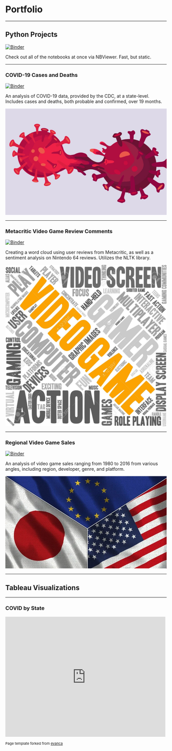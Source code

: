 # Portfolio

***
## Python Projects 

[![Binder](https://img.shields.io/badge/jupyter-nbviewer-purple)](https://nbviewer.jupyter.org/github/arquillen-py/jupyter-books/tree/main/) 

Check out all of the notebooks at once via NBViewer. Fast, but static.

***
### COVID-19 Cases and Deaths  

[![Binder](https://mybinder.org/badge_logo.svg)](https://mybinder.org/v2/gh/arquillen-py/jupyter-books/HEAD?filepath=Covid.ipynb)  

An analysis of COVID-19 data, provided by the CDC, at a state-level. Includes cases and deaths, both probable and confirmed, over 19 months.
  
  <img src="images/corona.jpg"/>

***
### Metacritic Video Game Review Comments 
  
[![Binder](https://mybinder.org/badge_logo.svg)](https://mybinder.org/v2/gh/arquillen-py/jupyter-books/HEAD?filepath=Metacritic.ipynb)  
  
Creating a word cloud using user reviews from Metacritic, as well as a sentiment analysis on Nintendo 64 reviews. Utilizes the NLTK library.

<img src="images/vgwc.jpg"/>

***
### Regional Video Game Sales
  
[![Binder](https://mybinder.org/badge_logo.svg)](https://mybinder.org/v2/gh/arquillen-py/jupyter-books/HEAD?filepath=VGSales.ipynb)  
  
An analysis of video game sales ranging from 1980 to 2016 from various angles, including region, developer, genre, and platform.

<img src="images/eujpusa.png"/>

***

## Tableau Visualizations

***
### COVID by State

<embed src="https://drive.google.com/viewerng/viewer?embedded=true&url=https://github.com/arquillen-py/arquillen-py.github.io/blob/f7f53d2367a46264784ce51e6c86b96e640bd2d8/images/covidmap.pdf" width="500" height="375">

<p style="font-size:11px">Page template forked from <a href="https://github.com/evanca/quick-portfolio">evanca</a></p>
<!-- Remove above link if you don't want to attibute -->
